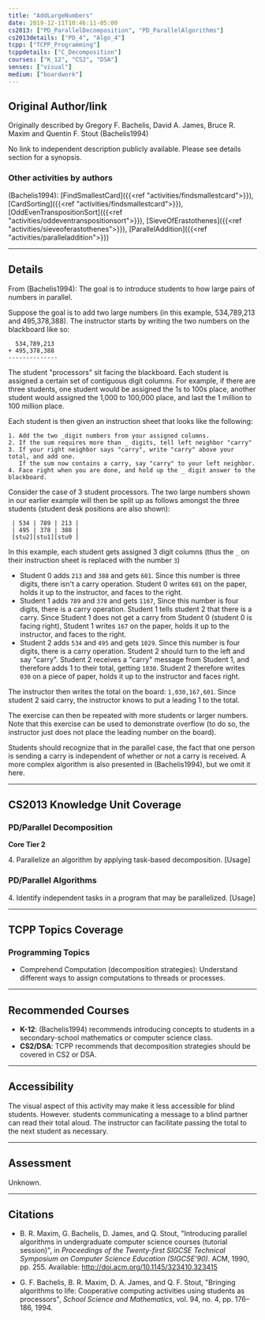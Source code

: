 ```yaml
---
title: "AddLargeNumbers"
date: 2019-12-11T10:46:11-05:00
cs2013: ["PD_ParallelDecomposition", "PD_ParallelAlgorithms"]
cs2013details: ["PD_4", "Algo_4"]
tcpp: ["TCPP_Programming"]
tcppdetails: ["C_Decomposition"]
courses: ["K_12", "CS2", "DSA"]
senses: ["visual"]
medium: ["boardwork"]
---
```


## Original Author/link

Originally described by Gregory F. Bachelis, David A. James, Bruce R. Maxim and Quentin F. Stout (Bachelis1994)

No link to independent description publicly available. Please see details section for a synopsis.

### Other activities by authors

(Bachelis1994): [FindSmallestCard]({{<ref "activities/findsmallestcard">}}), [CardSorting]({{<ref "activities/findsmallestcard">}}), [OddEvenTranspositionSort]({{<ref "activities/oddeventranspositionsort">}}), 
  [SieveOfErastothenes]({{<ref "activities/sieveoferastothenes">}}), [ParallelAddition]({{<ref "activities/paralleladdition">}})

---

## Details

From (Bachelis1994): The goal is to introduce students to how large pairs of numbers in parallel. 

Suppose the goal is to add two large numbers (in this example, 534,789,213 and 495,378,388). The instructor starts by writing the two numbers on the blackboard like so:

```text
  534,789,213
+ 495,378,388
--------------
```

The student "processors" sit facing the blackboard. Each student is assigned a certain set of contiguous digit columns. For example, if there are three students, one student would be assigned the 1s to 100s place, another student would assigned the 1,000 to 100,000 place, and last the 1 million to 100 million place.

Each student is then given an instruction sheet that looks like the following:

```text
1. Add the two _digit numbers from your assigned columns.
2. If the sum requires more than _ digits, tell left neighbor "carry"
3. If your right neighbor says "carry", write "carry" above your total, and add one. 
   If the sum now contains a carry, say "carry" to your left neighbor. 
4. Face right when you are done, and hold up the _ digit answer to the blackboard.
```

Consider the case of 3 student processors. The two large numbers shown in our earlier example will then be split up as follows amongst the three students (student desk positions are also shown):

```text
 | 534 | 789 | 213 |
 | 495 | 378 | 388 |
 [stu2][stu1][stu0 ]
```

In this example, each student gets assigned 3 digit columns (thus the `_` on their instruction sheet is replaced with the number `3`)

* Student 0 adds `213` and `388` and gets `601`. Since this number is three digits, there isn't a carry operation. Student 0 writes `601` on the paper, holds it up to the instructor, and faces to the right.
* Student 1 adds `789` and `378` and gets `1167`, Since this number is four digits, there is a carry operation. Student 1 tells student 2 that there is a carry. Since Student 1 does not get a carry from 
  Student 0 (student 0 is facing right), Student 1 writes `167` on the paper, holds it up to the instructor, and faces to the right.
* Student 2 adds `534` and `495` and gets `1029`. Since this number is four digits, there is a carry operation. Student 2 should turn to the left and say "carry". 
  Student 2 receives a "carry" message from Student 1, and therefore adds 1 to their total, getting `1030`. Student 2 therefore writes `030` on a piece of paper, holds it up to the instructor and faces right.

 The instructor then writes the total on the board: `1,030,167,601`. Since student 2 said carry, the instructor knows to put a leading 1 to the total.

 The exercise can then be repeated with more students or larger numbers. Note that this exercise can be used to demonstrate overflow (to do so, the instructor just does not place the leading number on the board).

 Students should recognize that in the parallel case, the fact that one person is sending a carry is independent of whether or not a carry is received. A more complex algorithm is also presented in (Bachelis1994), but we omit it here.


---

## CS2013 Knowledge Unit Coverage

### PD/Parallel Decomposition


**Core Tier 2**

4\. Parallelize an algorithm by applying task-based decomposition. [Usage]

### PD/Parallel Algorithms

4\. Identify independent tasks in a program that may be parallelized. [Usage]


---

## TCPP Topics Coverage

### Programming Topics

* Comprehend Computation (decomposition strategies): Understand different ways to assign computations to threads or processes.

---

## Recommended Courses

* **K-12**: (Bachelis1994) recommends introducing concepts to students in a secondary-school mathematics or computer science class.
* **CS2/DSA**: TCPP recommends that decomposition strategies should be covered in CS2 or DSA.

---

## Accessibility

The visual aspect of this activity may make it less accessible for blind students. However. students communicating a message to a blind partner can read their total aloud. The instructor can facilitate passing the total to the next student as necessary.

---


## Assessment 

Unknown.

---

## Citations

* B. R. Maxim, G. Bachelis, D. James, and Q. Stout, "Introducing parallel algorithms in undergraduate computer science courses (tutorial session)", in _Proceedings of the Twenty-first SIGCSE Technical Symposium 
  on Computer Science Education (SIGCSE'90)_. ACM, 1990, pp. 255. Available: http://doi.acm.org/10.1145/323410.323415
  
* G. F. Bachelis, B. R. Maxim, D. A. James, and Q. F. Stout, "Bringing algorithms to life: Cooperative computing activities using students as processors", _School Science and Mathematics_,
  vol. 94, no. 4, pp. 176–186, 1994.
